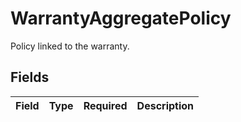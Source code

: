 # WarrantyAggregatePolicy

Policy linked to the warranty.


## Fields

| Field       | Type        | Required    | Description |
| ----------- | ----------- | ----------- | ----------- |